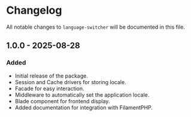 # Changelog

All notable changes to `language-switcher` will be documented in this file.

## 1.0.0 - 2025-08-28

### Added
- Initial release of the package.
- Session and Cache drivers for storing locale.
- Facade for easy interaction.
- Middleware to automatically set the application locale.
- Blade component for frontend display.
- Added documentation for integration with FilamentPHP.